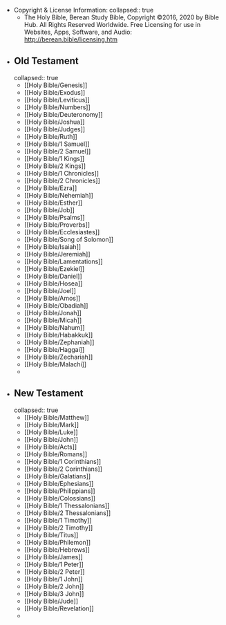 - Copyright & License Information:
  collapsed:: true
	- The Holy Bible, Berean Study Bible, Copyright ©2016, 2020 by Bible Hub. All Rights Reserved Worldwide.	Free Licensing for use in Websites, Apps, Software, and Audio:  http://berean.bible/licensing.htm
- ## Old Testament
  collapsed:: true
	- [[Holy Bible/Genesis]]
	- [[Holy Bible/Exodus]]
	- [[Holy Bible/Leviticus]]
	- [[Holy Bible/Numbers]]
	- [[Holy Bible/Deuteronomy]]
	- [[Holy Bible/Joshua]]
	- [[Holy Bible/Judges]]
	- [[Holy Bible/Ruth]]
	- [[Holy Bible/1 Samuel]]
	- [[Holy Bible/2 Samuel]]
	- [[Holy Bible/1 Kings]]
	- [[Holy Bible/2 Kings]]
	- [[Holy Bible/1 Chronicles]]
	- [[Holy Bible/2 Chronicles]]
	- [[Holy Bible/Ezra]]
	- [[Holy Bible/Nehemiah]]
	- [[Holy Bible/Esther]]
	- [[Holy Bible/Job]]
	- [[Holy Bible/Psalms]]
	- [[Holy Bible/Proverbs]]
	- [[Holy Bible/Ecclesiastes]]
	- [[Holy Bible/Song of Solomon]]
	- [[Holy Bible/Isaiah]]
	- [[Holy Bible/Jeremiah]]
	- [[Holy Bible/Lamentations]]
	- [[Holy Bible/Ezekiel]]
	- [[Holy Bible/Daniel]]
	- [[Holy Bible/Hosea]]
	- [[Holy Bible/Joel]]
	- [[Holy Bible/Amos]]
	- [[Holy Bible/Obadiah]]
	- [[Holy Bible/Jonah]]
	- [[Holy Bible/Micah]]
	- [[Holy Bible/Nahum]]
	- [[Holy Bible/Habakkuk]]
	- [[Holy Bible/Zephaniah]]
	- [[Holy Bible/Haggai]]
	- [[Holy Bible/Zechariah]]
	- [[Holy Bible/Malachi]]
	-
- ## New Testament
  collapsed:: true
	- [[Holy Bible/Matthew]]
	- [[Holy Bible/Mark]]
	- [[Holy Bible/Luke]]
	- [[Holy Bible/John]]
	- [[Holy Bible/Acts]]
	- [[Holy Bible/Romans]]
	- [[Holy Bible/1 Corinthians]]
	- [[Holy Bible/2 Corinthians]]
	- [[Holy Bible/Galatians]]
	- [[Holy Bible/Ephesians]]
	- [[Holy Bible/Philippians]]
	- [[Holy Bible/Colossians]]
	- [[Holy Bible/1 Thessalonians]]
	- [[Holy Bible/2 Thessalonians]]
	- [[Holy Bible/1 Timothy]]
	- [[Holy Bible/2 Timothy]]
	- [[Holy Bible/Titus]]
	- [[Holy Bible/Philemon]]
	- [[Holy Bible/Hebrews]]
	- [[Holy Bible/James]]
	- [[Holy Bible/1 Peter]]
	- [[Holy Bible/2 Peter]]
	- [[Holy Bible/1 John]]
	- [[Holy Bible/2 John]]
	- [[Holy Bible/3 John]]
	- [[Holy Bible/Jude]]
	- [[Holy Bible/Revelation]]
	-